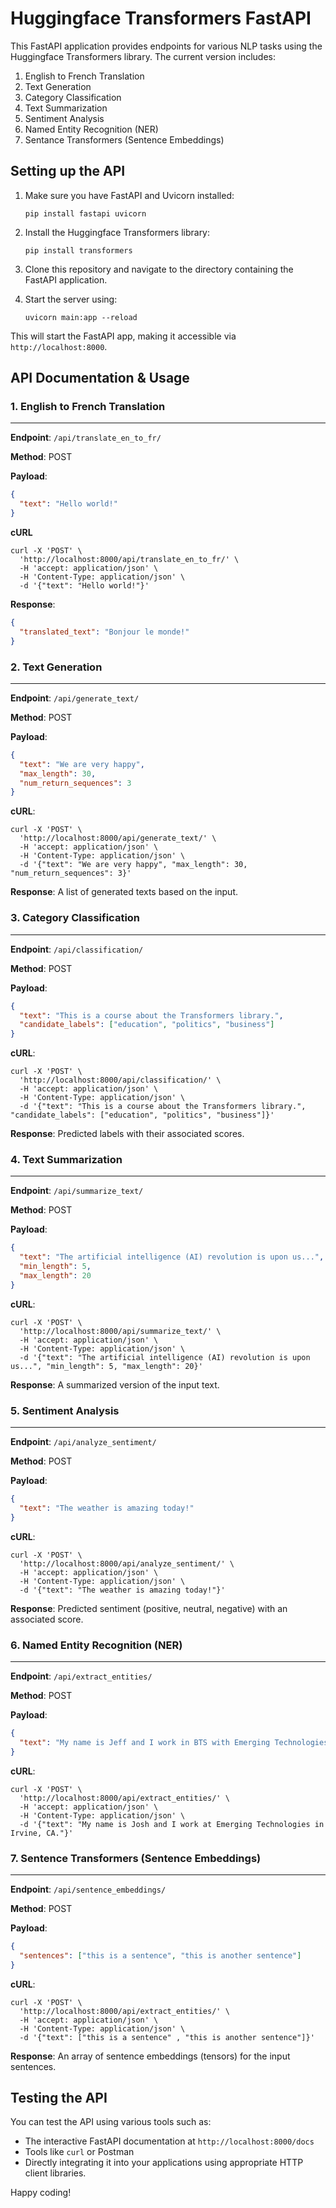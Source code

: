 # Huggingface Transformers FastAPI

This FastAPI application provides endpoints for various NLP tasks using the Huggingface Transformers library. The current version includes:

1. English to French Translation
2. Text Generation
3. Category Classification
4. Text Summarization
5. Sentiment Analysis
6. Named Entity Recognition (NER)
7. Sentance Transformers (Sentence Embeddings)

## Setting up the API

1. Make sure you have FastAPI and Uvicorn installed:

   ```
   pip install fastapi uvicorn
   ```

2. Install the Huggingface Transformers library:

   ```
   pip install transformers
   ```

3. Clone this repository and navigate to the directory containing the FastAPI application.

4. Start the server using:
   ```
   uvicorn main:app --reload
   ```

This will start the FastAPI app, making it accessible via `http://localhost:8000`.

## API Documentation & Usage

### 1. English to French Translation

---

**Endpoint**: `/api/translate_en_to_fr/`

**Method**: POST

**Payload**:

```json
{
  "text": "Hello world!"
}
```

**cURL**

```
curl -X 'POST' \
  'http://localhost:8000/api/translate_en_to_fr/' \
  -H 'accept: application/json' \
  -H 'Content-Type: application/json' \
  -d '{"text": "Hello world!"}'
```

**Response**:

```json
{
  "translated_text": "Bonjour le monde!"
}
```

### 2. Text Generation

---

**Endpoint**: `/api/generate_text/`

**Method**: POST

**Payload**:

```json
{
  "text": "We are very happy",
  "max_length": 30,
  "num_return_sequences": 3
}
```

**cURL**:

```
curl -X 'POST' \
  'http://localhost:8000/api/generate_text/' \
  -H 'accept: application/json' \
  -H 'Content-Type: application/json' \
  -d '{"text": "We are very happy", "max_length": 30, "num_return_sequences": 3}'
```

**Response**:
A list of generated texts based on the input.

### 3. Category Classification

---

**Endpoint**: `/api/classification/`

**Method**: POST

**Payload**:

```json
{
  "text": "This is a course about the Transformers library.",
  "candidate_labels": ["education", "politics", "business"]
}
```

**cURL**:

```
curl -X 'POST' \
  'http://localhost:8000/api/classification/' \
  -H 'accept: application/json' \
  -H 'Content-Type: application/json' \
  -d '{"text": "This is a course about the Transformers library.", "candidate_labels": ["education", "politics", "business"]}'

```

**Response**:
Predicted labels with their associated scores.

### 4. Text Summarization

---

**Endpoint**: `/api/summarize_text/`

**Method**: POST

**Payload**:

```json
{
  "text": "The artificial intelligence (AI) revolution is upon us...",
  "min_length": 5,
  "max_length": 20
}
```

**cURL**:

```
curl -X 'POST' \
  'http://localhost:8000/api/summarize_text/' \
  -H 'accept: application/json' \
  -H 'Content-Type: application/json' \
  -d '{"text": "The artificial intelligence (AI) revolution is upon us...", "min_length": 5, "max_length": 20}'

```

**Response**:
A summarized version of the input text.

### 5. Sentiment Analysis

---

**Endpoint**: `/api/analyze_sentiment/`

**Method**: POST

**Payload**:

```json
{
  "text": "The weather is amazing today!"
}
```

**cURL**:

```
curl -X 'POST' \
  'http://localhost:8000/api/analyze_sentiment/' \
  -H 'accept: application/json' \
  -H 'Content-Type: application/json' \
  -d '{"text": "The weather is amazing today!"}'

```

**Response**:
Predicted sentiment (positive, neutral, negative) with an associated score.

### 6. Named Entity Recognition (NER)

---

**Endpoint**: `/api/extract_entities/`

**Method**: POST

**Payload**:

```json
{
  "text": "My name is Jeff and I work in BTS with Emerging Technologies in Irvine, CA."
}
```

**cURL**:

```
curl -X 'POST' \
  'http://localhost:8000/api/extract_entities/' \
  -H 'accept: application/json' \
  -H 'Content-Type: application/json' \
  -d '{"text": "My name is Josh and I work at Emerging Technologies in Irvine, CA."}'

```

### 7. Sentence Transformers (Sentence Embeddings)

---

**Endpoint**: `/api/sentence_embeddings/`

**Method**: POST

**Payload**:

```json
{
  "sentences": ["this is a sentence", "this is another sentence"]
}
```

**cURL**:

```
curl -X 'POST' \
  'http://localhost:8000/api/extract_entities/' \
  -H 'accept: application/json' \
  -H 'Content-Type: application/json' \
  -d '{"text": ["this is a sentence" , "this is another sentence"]}'

```

**Response**:
An array of sentence embeddings (tensors) for the input sentences.

## Testing the API

You can test the API using various tools such as:

- The interactive FastAPI documentation at `http://localhost:8000/docs`
- Tools like `curl` or Postman
- Directly integrating it into your applications using appropriate HTTP client libraries.

Happy coding!
